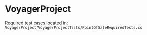# VoyagerProject

Required test cases located in: 
```VoyagerProject/VoyagerProjectTests/PointOfSaleRequiredTests.cs```
